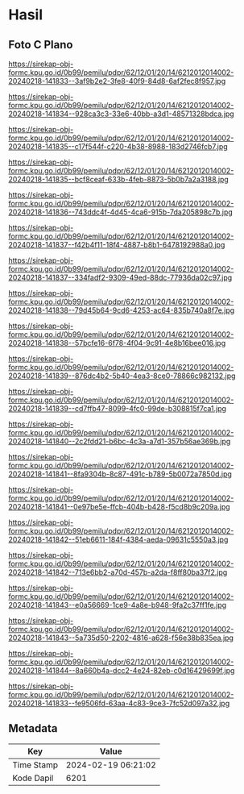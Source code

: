 # Hasil

## Foto C Plano

https://sirekap-obj-formc.kpu.go.id/0b99/pemilu/pdpr/62/12/01/20/14/6212012014002-20240218-141833--3af9b2e2-3fe8-40f9-84d8-6af2fec8f957.jpg

https://sirekap-obj-formc.kpu.go.id/0b99/pemilu/pdpr/62/12/01/20/14/6212012014002-20240218-141834--928ca3c3-33e6-40bb-a3d1-48571328bdca.jpg

https://sirekap-obj-formc.kpu.go.id/0b99/pemilu/pdpr/62/12/01/20/14/6212012014002-20240218-141835--c17f544f-c220-4b38-8988-183d2746fcb7.jpg

https://sirekap-obj-formc.kpu.go.id/0b99/pemilu/pdpr/62/12/01/20/14/6212012014002-20240218-141835--bcf8ceaf-633b-4feb-8873-5b0b7a2a3188.jpg

https://sirekap-obj-formc.kpu.go.id/0b99/pemilu/pdpr/62/12/01/20/14/6212012014002-20240218-141836--743ddc4f-4d45-4ca6-915b-7da205898c7b.jpg

https://sirekap-obj-formc.kpu.go.id/0b99/pemilu/pdpr/62/12/01/20/14/6212012014002-20240218-141837--f42b4f11-18f4-4887-b8b1-6478192988a0.jpg

https://sirekap-obj-formc.kpu.go.id/0b99/pemilu/pdpr/62/12/01/20/14/6212012014002-20240218-141837--334fadf2-9309-49ed-88dc-77936da02c97.jpg

https://sirekap-obj-formc.kpu.go.id/0b99/pemilu/pdpr/62/12/01/20/14/6212012014002-20240218-141838--79d45b64-9cd6-4253-ac64-835b740a8f7e.jpg

https://sirekap-obj-formc.kpu.go.id/0b99/pemilu/pdpr/62/12/01/20/14/6212012014002-20240218-141838--57bcfe16-6f78-4f04-9c91-4e8b16bee016.jpg

https://sirekap-obj-formc.kpu.go.id/0b99/pemilu/pdpr/62/12/01/20/14/6212012014002-20240218-141839--876dc4b2-5b40-4ea3-8ce0-78866c982132.jpg

https://sirekap-obj-formc.kpu.go.id/0b99/pemilu/pdpr/62/12/01/20/14/6212012014002-20240218-141839--cd7ffb47-8099-4fc0-99de-b308815f7ca1.jpg

https://sirekap-obj-formc.kpu.go.id/0b99/pemilu/pdpr/62/12/01/20/14/6212012014002-20240218-141840--2c2fdd21-b6bc-4c3a-a7d1-357b56ae369b.jpg

https://sirekap-obj-formc.kpu.go.id/0b99/pemilu/pdpr/62/12/01/20/14/6212012014002-20240218-141841--8fa9304b-8c87-491c-b789-5b0072a7850d.jpg

https://sirekap-obj-formc.kpu.go.id/0b99/pemilu/pdpr/62/12/01/20/14/6212012014002-20240218-141841--0e97be5e-ffcb-404b-b428-f5cd8b9c209a.jpg

https://sirekap-obj-formc.kpu.go.id/0b99/pemilu/pdpr/62/12/01/20/14/6212012014002-20240218-141842--51eb6611-184f-4384-aeda-09631c5550a3.jpg

https://sirekap-obj-formc.kpu.go.id/0b99/pemilu/pdpr/62/12/01/20/14/6212012014002-20240218-141842--713e6bb2-a70d-457b-a2da-f8ff80ba37f2.jpg

https://sirekap-obj-formc.kpu.go.id/0b99/pemilu/pdpr/62/12/01/20/14/6212012014002-20240218-141843--e0a56669-1ce9-4a8e-b948-9fa2c37ff1fe.jpg

https://sirekap-obj-formc.kpu.go.id/0b99/pemilu/pdpr/62/12/01/20/14/6212012014002-20240218-141843--5a735d50-2202-4816-a628-f56e38b835ea.jpg

https://sirekap-obj-formc.kpu.go.id/0b99/pemilu/pdpr/62/12/01/20/14/6212012014002-20240218-141844--8a660b4a-dcc2-4e24-82eb-c0d16429699f.jpg

https://sirekap-obj-formc.kpu.go.id/0b99/pemilu/pdpr/62/12/01/20/14/6212012014002-20240218-141833--fe9506fd-63aa-4c83-9ce3-7fc52d097a32.jpg


## Metadata

| Key        | Value               |
| ---------- | ------------------- |
| Time Stamp | 2024-02-19 06:21:02 |
| Kode Dapil | 6201                |



